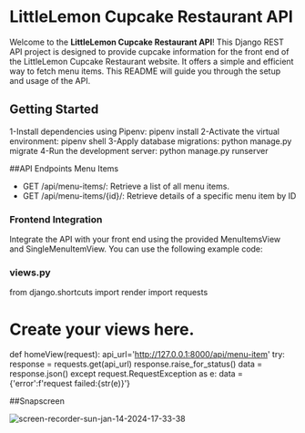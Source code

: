 # LittleLemon Cupcake Restaurant API

Welcome to the **LittleLemon Cupcake Restaurant API**! This Django REST API project is designed to provide cupcake information for the front end of the LittleLemon Cupcake Restaurant website. It offers a simple and efficient way to fetch menu items. This README will guide you through the setup and usage of the API.

## Getting Started
1-Install dependencies using Pipenv:
pipenv install
2-Activate the virtual environment:
pipenv shell
3-Apply database migrations:
python manage.py migrate
4-Run the development server:
python manage.py runserver

##API Endpoints
Menu Items

   + GET /api/menu-items/: Retrieve a list of all menu items.
   + GET /api/menu-items/{id}/: Retrieve details of a specific menu item by ID

### Frontend Integration
Integrate the API with your front end using the provided MenuItemsView and SingleMenuItemView. You can use the following example code:
### views.py

from django.shortcuts import render
import requests
# Create your views here.
def homeView(request):
    api_url='http://127.0.0.1:8000/api/menu-item'
    try:
        response = requests.get(api_url)
        response.raise_for_status()
        data = response.json()
    except request.RequestException as e:
        data = {'error':f'request failed:{str(e)}'}

##Snapscreen


   ![screen-recorder-sun-jan-14-2024-17-33-38](https://github.com/Mu5alaf/LittleLemonAPI/assets/109148687/417db01e-6dc9-43d3-92c2-bf857e4a69e7)
 
